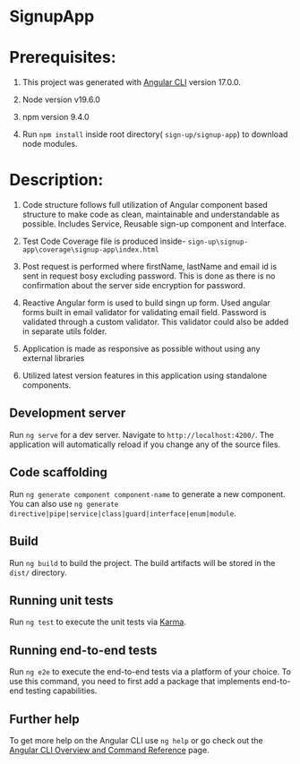 # SignupApp

# Prerequisites:
1. This project was generated with [Angular CLI](https://github.com/angular/angular-cli) version 17.0.0.

2. Node version v19.6.0

3. npm version 9.4.0

4. Run `npm install` inside root directory( `sign-up/signup-app`) to download node modules.

# Description:

1. Code structure follows full utilization of Angular component based structure to make code as clean, maintainable and understandable as possible. Includes Service, Reusable sign-up component and Interface.

2. Test Code Coverage file is produced inside- `sign-up\signup-app\coverage\signup-app\index.html`

3. Post request is performed where firstName, lastName and email id is sent in request bosy excluding password. This is done as there is no confirmation about the server side encryption for password.

4. Reactive Angular form is used to build singn up form. Used angular forms built in email validator for validating email field. Password is validated through a custom validator. This validator could also be added in separate utils folder.

5. Application is made as responsive as possible without using any external libraries

6. Utilized latest version features in this application using standalone components.

## Development server

Run `ng serve` for a dev server. Navigate to `http://localhost:4200/`. The application will automatically reload if you change any of the source files.

## Code scaffolding

Run `ng generate component component-name` to generate a new component. You can also use `ng generate directive|pipe|service|class|guard|interface|enum|module`.

## Build

Run `ng build` to build the project. The build artifacts will be stored in the `dist/` directory.

## Running unit tests

Run `ng test` to execute the unit tests via [Karma](https://karma-runner.github.io).

## Running end-to-end tests

Run `ng e2e` to execute the end-to-end tests via a platform of your choice. To use this command, you need to first add a package that implements end-to-end testing capabilities.

## Further help

To get more help on the Angular CLI use `ng help` or go check out the [Angular CLI Overview and Command Reference](https://angular.io/cli) page.
